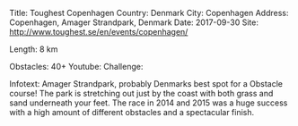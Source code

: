 Title: Toughest Copenhagen
Country: Denmark
City: Copenhagen
Address: Copenhagen, Amager Strandpark, Denmark
Date: 2017-09-30
Site: http://www.toughest.se/en/events/copenhagen/
   
Length: 8 km

Obstacles: 40+
Youtube: 
Challenge: 

Infotext: Amager Strandpark, probably Denmarks best spot for a Obstacle course! The park is stretching out just by the coast with both grass and sand underneath your feet. The race in 2014 and 2015 was a huge success with a high amount of different obstacles and a spectacular finish.